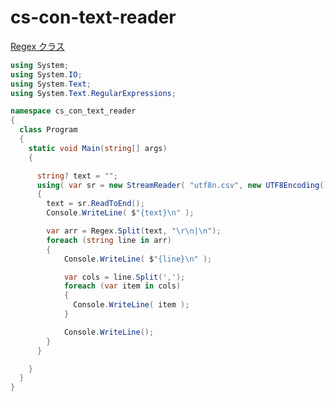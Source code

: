 # cs-con-text-reader

[Regex クラス](https://learn.microsoft.com/ja-jp/dotnet/api/system.text.regularexpressions.regex?view=net-6.0)


```cs
using System;
using System.IO;
using System.Text;
using System.Text.RegularExpressions;

namespace cs_con_text_reader
{
  class Program
  {
    static void Main(string[] args)
    {

      string? text = "";
      using( var sr = new StreamReader( "utf8n.csv", new UTF8Encoding() ) )
      {
        text = sr.ReadToEnd();
        Console.WriteLine( $"{text}\n" );

        var arr = Regex.Split(text, "\r\n|\n");
        foreach (string line in arr)
        {
            Console.WriteLine( $"{line}\n" );

            var cols = line.Split(',');
            foreach (var item in cols)
            {
              Console.WriteLine( item );
            }

            Console.WriteLine();
        }
      }

    }
  }
}
```
